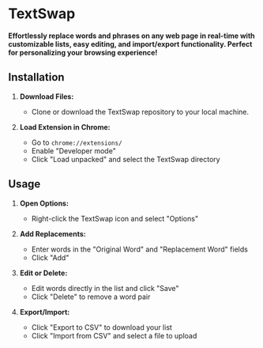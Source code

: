 # TextSwap

**Effortlessly replace words and phrases on any web page in real-time with customizable lists, easy editing, and import/export functionality. Perfect for personalizing your browsing experience!**

## Installation

1. **Download Files:**
   - Clone or download the TextSwap repository to your local machine.

2. **Load Extension in Chrome:**
   - Go to `chrome://extensions/`
   - Enable "Developer mode"
   - Click "Load unpacked" and select the TextSwap directory

## Usage

1. **Open Options:**
   - Right-click the TextSwap icon and select "Options"

2. **Add Replacements:**
   - Enter words in the "Original Word" and "Replacement Word" fields
   - Click "Add"

3. **Edit or Delete:**
   - Edit words directly in the list and click "Save"
   - Click "Delete" to remove a word pair

4. **Export/Import:**
   - Click "Export to CSV" to download your list
   - Click "Import from CSV" and select a file to upload
